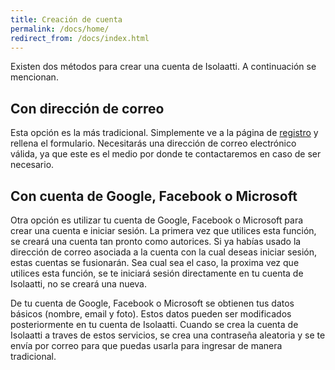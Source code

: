 ```yaml
---
title: Creación de cuenta
permalink: /docs/home/
redirect_from: /docs/index.html
---
```


Existen dos métodos para crear una cuenta de Isolaatti. A continuación se mencionan.

## Con dirección de correo

Esta opción es la más tradicional. Simplemente ve a la página de [registro](https://isolaatti.com/Registrate) y rellena el formulario. Necesitarás
una dirección de correo electrónico válida, ya que este es el medio por donde te contactaremos en caso de ser necesario.

## Con cuenta de Google, Facebook o Microsoft

Otra opción es utilizar tu cuenta de Google, Facebook o Microsoft para crear una cuenta e iniciar sesión. La primera vez que utilices esta
función, se creará una cuenta tan pronto como autorices. Si ya habías usado la dirección de correo asociada a la cuenta con la cual deseas iniciar sesión,
estas cuentas se fusionarán. Sea cual sea el caso, la proxima vez que utilices esta función, se te iniciará sesión directamente en tu cuenta
de Isolaatti, no se creará una nueva.

De tu cuenta de Google, Facebook o Microsoft se obtienen tus datos básicos (nombre, email y foto). Estos datos pueden ser modificados posteriormente
en tu cuenta de Isolaatti. Cuando se crea la cuenta de Isolaatti a traves de estos servicios, se crea una contraseña aleatoria y se te envía por correo para que
puedas usarla para ingresar de manera tradicional.